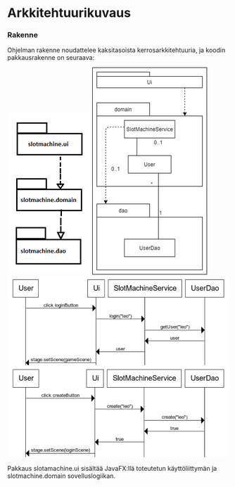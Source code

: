 # Arkkitehtuurikuvaus 

### Rakenne

Ohjelman rakenne noudattelee kaksitasoista kerrosarkkitehtuuria, ja koodin pakkausrakenne on seuraava:  

![ark](/dokumentaatio/kuvat/arkkitehtuuri1.1.png) 
![luok](/dokumentaatio/kuvat/luokkakaavio.png) 
![seklog](/dokumentaatio/kuvat/sekvenssikaavio_kirjautuminen.png) 
![sekcre](/dokumentaatio/kuvat/sekvenssikaavio_create1.png) 

Pakkaus slotamachine.ui sisältää JavaFX:llä toteutetun käyttöliittymän ja slotmachine.domain sovelluslogiikan.  
